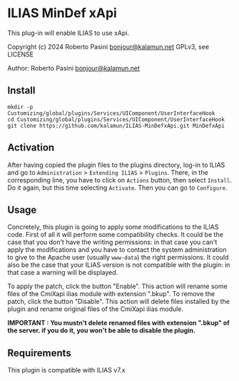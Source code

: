 # ILIAS MinDef xApi
This plug-in will enable ILIAS to use xApi.

Copyright (c) 2024 Roberto Pasini <bonjour@kalamun.net>
GPLv3, see LICENSE

Author: Roberto Pasini <bonjour@kalamun.net>

## Install

```
mkdir -p Customizing/global/plugins/Services/UIComponent/UserInterfaceHook
cd Customizing/global/plugins/Services/UIComponent/UserInterfaceHook
git clone https://github.com/kalamun/ILIAS-MinDefxApi.git MinDefxApi
```

## Activation

After having copied the plugin files to the plugins directory, log-in to ILIAS and go to `Administration` > `Extending ILIAS` > `Plugins`.
There, in the corresponding line, you have to click on `Actions` button, then select `Install`.
Do it again, but this time selecting `Activate`.
Then you can go to `Configure`.

## Usage

Concretely, this plugin is going to apply some modifications to the ILIAS code.
First of all it will perform some compatibility checks.
It could be the case that you don't have the writing permissions: in that case you can't apply the modifications and you have to contact the system administration to give to the Apache user (usually `www-data`) the right permissions.
It could also be the case that your ILIAS version is not compatible with the plugin: in that case a warning will be displayed.

To apply the patch, click the button "Enable". This action will rename some files of the CmiXapi ilias module with extension ".bkup".
To remove the patch, click the button "Disable". This action will delete files installed by the plugin and rename original files of the CmiXapi ilias module.

<b>IMPORTANT : You mustn't delete renamed files with extension ".bkup" of the server. if you do it, you won't be able to disable the plugin.  </b>


## Requirements
This plugin is compatible with ILIAS v7.x
